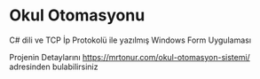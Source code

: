 # Okul Otomasyonu
 C# dili ve TCP İp Protokolü ile yazılmış Windows Form Uygulaması

Projenin Detaylarını https://mrtonur.com/okul-otomasyon-sistemi/ adresinden bulabilirsiniz
